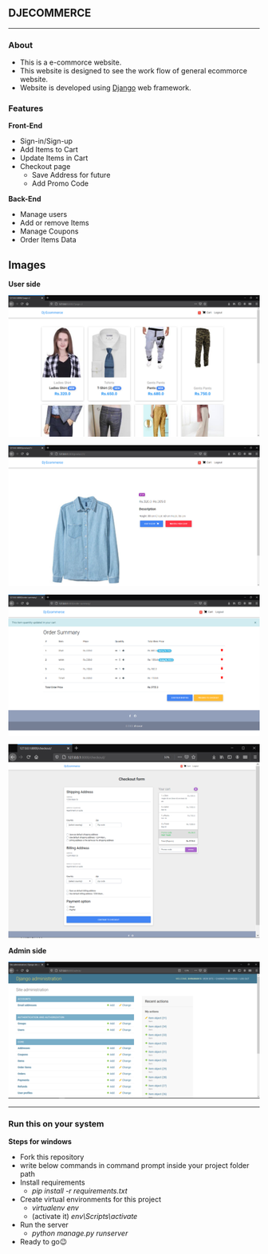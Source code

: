 ## DJECOMMERCE ##
- - - -


### About ###
* This is a e-commorce website.
* This website is designed to see the work flow of general ecommorce website.
* Website is developed using [Django](https://www.djangoproject.com/) web framework.


### Features ###

**Front-End**
* Sign-in/Sign-up
* Add Items to Cart
* Update Items in Cart
* Checkout page
    * Save Address for future
    * Add Promo Code


**Back-End**
* Manage users
* Add or remove Items
* Manage Coupons
* Order Items Data

## Images ##
**User side**

![home](/readme_images/dje_1.png)      

![Item](/readme_images/dje_2.png)        

![order summary](/readme_images/dje_3.png)

![checkout](/readme_images/dje_4.png)       

**Admin side**

![Admin](/readme_images/dje_6.png)


- - - -

### Run this on your system ###
**Steps for windows**
- Fork this repository
- write below commands in command prompt inside your project folder path
- Install requirements
    - *pip install -r requirements.txt*
- Create virtual environments for this project
    - *virtualenv env*
    - (activate it) *env\Scripts\activate*
- Run the server
    - *python manage.py runserver*
- Ready to go😉







